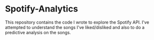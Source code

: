 # Spotify-Analytics


This repository contains the code I wrote to explore the Spotify API. I've attempted to understand the songs I've liked/disliked and also to do a predictive analysis on the songs.
